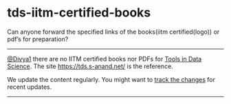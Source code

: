 # tds-iitm-certified-books

Can anyone forward the specified links of the books(iitm certified(logo)) or pdf’s for preparation?

---

[@Divya1](/u/divya1) there are no IITM certified books nor PDFs for [Tools in Data Science](/c/courses/tds-kb/34). The site <https://tds.s-anand.net/> is the reference.

We update the content regularly. You might want to [track the changes](https://github.com/sanand0/tools-in-data-science-public/commits/tds-2025-01/) for recent updates.

---

